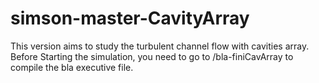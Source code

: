 # simson-master-CavityArray
This version aims to study the turbulent channel flow with cavities array.
Before Starting the simulation, you need to go to /bla-finiCavArray to compile the bla executive file.
